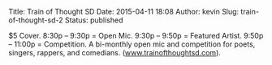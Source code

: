 Title: Train of Thought SD
Date: 2015-04-11 18:08
Author: kevin
Slug: train-of-thought-sd-2
Status: published

\$5 Cover. 8:30p – 9:30p = Open Mic. 9:30p – 9:50p = Featured Artist. 9:50p – 11:00p = Competition. A bi-monthly open mic and competition for poets, singers, rappers, and comedians. (www.trainofthoughtsd.com).
